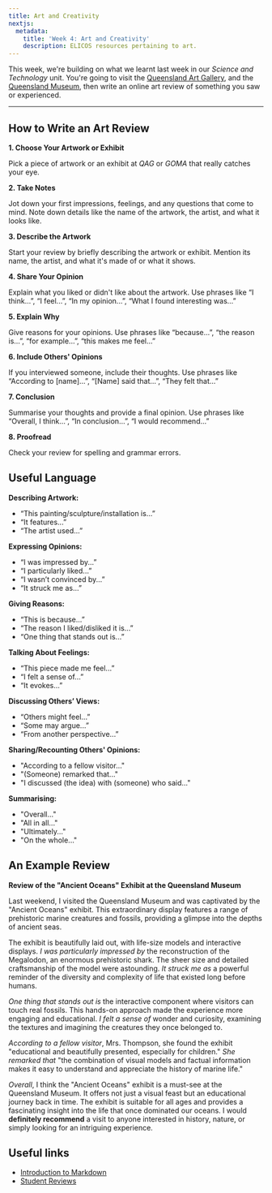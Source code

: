 ```yaml
---
title: Art and Creativity
nextjs:
  metadata:
    title: 'Week 4: Art and Creativity'
    description: ELICOS resources pertaining to art.
---
```


This week, we're building on what we learnt last week in our _Science and Technology_ unit. You're going to visit the [Queensland Art Gallery](https://www.qagoma.qld.gov.au/), and the [Queensland Museum](https://www.museum.qld.gov.au/kurilpa/), then write an online art review of something you saw or experienced.

---

## How to Write an Art Review

**1. Choose Your Artwork or Exhibit**

Pick a piece of artwork or an exhibit at _QAG_ or _GOMA_ that really catches your eye.

**2. Take Notes**

Jot down your first impressions, feelings, and any questions that come to mind. Note down details like the name of the artwork, the artist, and what it looks like.

**3. Describe the Artwork**

Start your review by briefly describing the artwork or exhibit. Mention its name, the artist, and what it's made of or what it shows.

**4. Share Your Opinion**

Explain what you liked or didn't like about the artwork. Use phrases like “I think...”, “I feel...”, “In my opinion...”, “What I found interesting was...”

**5. Explain Why**

Give reasons for your opinions. Use phrases like “because...”, “the reason is...”, “for example...”, “this makes me feel...”

**6. Include Others' Opinions**

If you interviewed someone, include their thoughts. Use phrases like “According to [name]...”, “[Name] said that...”, “They felt that...”

**7. Conclusion**

Summarise your thoughts and provide a final opinion. Use phrases like “Overall, I think...”, “In conclusion...”, “I would recommend...”

**8. Proofread**

Check your review for spelling and grammar errors.

## Useful Language

**Describing Artwork:**

- “This painting/sculpture/installation is...”
- “It features...”
- “The artist used...”

**Expressing Opinions:**

- “I was impressed by...”
- “I particularly liked...”
- “I wasn’t convinced by...”
- “It struck me as...”

**Giving Reasons:**

- “This is because...”
- “The reason I liked/disliked it is...”
- “One thing that stands out is...”

**Talking About Feelings:**

- “This piece made me feel...”
- “I felt a sense of...”
- “It evokes...”

**Discussing Others’ Views:**

- “Others might feel...”
- “Some may argue...”
- “From another perspective...”

**Sharing/Recounting Others' Opinions:**

- "According to a fellow visitor..."
- "(Someone) remarked that..."
- "I discussed (the idea) with (someone) who said..."

**Summarising:**

- "Overall..."
- "All in all..."
- "Ultimately..."
- "On the whole..."

## An Example Review

**Review of the "Ancient Oceans" Exhibit at the Queensland Museum**

Last weekend, I visited the Queensland Museum and was captivated by the "Ancient Oceans" exhibit. This extraordinary display features a range of prehistoric marine creatures and fossils, providing a glimpse into the depths of ancient seas.

The exhibit is beautifully laid out, with life-size models and interactive displays. _I was particularly impressed by_ the reconstruction of the Megalodon, an enormous prehistoric shark. The sheer size and detailed craftsmanship of the model were astounding. _It struck me as_ a powerful reminder of the diversity and complexity of life that existed long before humans.

_One thing that stands out is_ the interactive component where visitors can touch real fossils. This hands-on approach made the experience more engaging and educational. _I felt a sense of_ wonder and curiosity, examining the textures and imagining the creatures they once belonged to.

_According to a fellow visitor_, Mrs. Thompson, she found the exhibit "educational and beautifully presented, especially for children." _She remarked that_ "the combination of visual models and factual information makes it easy to understand and appreciate the history of marine life."

_Overall_, I think the "Ancient Oceans" exhibit is a must-see at the Queensland Museum. It offers not just a visual feast but an educational journey back in time. The exhibit is suitable for all ages and provides a fascinating insight into the life that once dominated our oceans. I would **definitely recommend** a visit to anyone interested in history, nature, or simply looking for an intriguing experience.

## Useful links

- [Introduction to Markdown](../../markdown/)
- [Student Reviews](../../reviews/)

